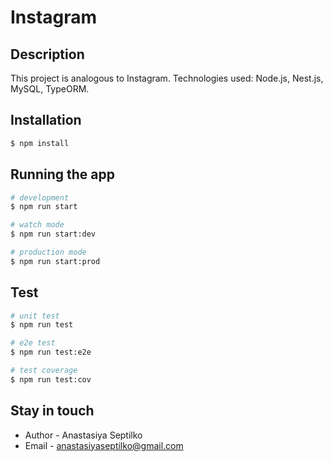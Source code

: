 # Instagram  
 
## Description
This project is analogous to Instagram. Technologies used: Node.js, Nest.js, MySQL, TypeORM.

## Installation

```bash
$ npm install
```

## Running the app

```bash
# development
$ npm run start

# watch mode
$ npm run start:dev

# production mode
$ npm run start:prod
```

## Test

```bash
# unit test
$ npm run test

# e2e test
$ npm run test:e2e

# test coverage
$ npm run test:cov
```

## Stay in touch

- Author - Anastasiya Septilko
- Email - anastasiyaseptilko@gmail.com
